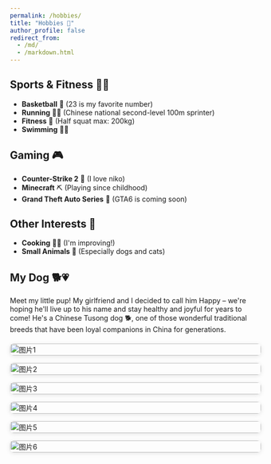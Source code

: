 ```yaml
---
permalink: /hobbies/
title: "Hobbies 🎯"
author_profile: false
redirect_from: 
  - /md/
  - /markdown.html
---
```


<style>
.page__content {
  max-width: 1200px !important;  /* 增加最大宽度 */
  margin: 0 auto;
}
.page {
  width: 100% !important;
}
.masthead__inner-wrap,
.page__footer-copyright {
  max-width: 1200px !important;
}
</style>

## Sports & Fitness 🏃‍♂️
- **Basketball** 🏀 (23 is my favorite number)
- **Running** 🏃‍♂️ (Chinese national second-level 100m sprinter)
- **Fitness** 💪 (Half squat max: 200kg)
- **Swimming** 🏊‍♂️

## Gaming 🎮
- **Counter-Strike 2** 🔫 (I love niko)
- **Minecraft** ⛏️ (Playing since childhood)
- **Grand Theft Auto Series** 🚗 (GTA6 is coming soon)

## Other Interests 🌟
- **Cooking** 👨‍🍳 (I'm improving!)
- **Small Animals** 🐾 (Especially dogs and cats)

## My Dog 🐕💗
Meet my little pup! My girlfriend and I decided to call him Happy – we're hoping he'll live up to his name and stay healthy and joyful for years to come! He's a Chinese Tusong dog 🐕, one of those wonderful traditional breeds that have been loyal companions in China for generations.

<div class="auto-height-grid">
  <img src="../images/happy1.jpg" alt="图片1">
  <img src="../images/happy2.jpg" alt="图片2">
  <img src="../images/happy3.jpg" alt="图片3">
  <img src="../images/happy4.jpg" alt="图片4">
  <img src="../images/happy5.jpg" alt="图片5">
  <img src="../images/happy6.jpg" alt="图片6">
</div>

<style>
.auto-height-grid {
  display: grid;
  grid-template-columns: repeat(auto-fit, minmax(250px, 1fr));
  gap: 15px;
  margin: 20px 0;
}

.auto-height-grid img {
  width: 100%;
  height: auto; /* 保持原始比例 */
  border-radius: 8px;
  box-shadow: 0 2px 8px rgba(0,0,0,0.1);
  transition: transform 0.3s ease;
}

.auto-height-grid img:hover {
  transform: scale(1.02);
}
</style>